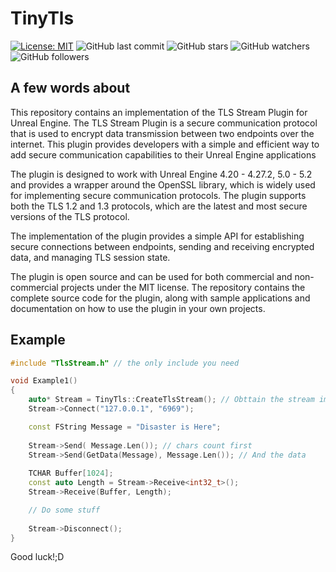 # TinyTls
[![License: MIT](https://img.shields.io/badge/License-MIT-yellow.svg)](https://opensource.org/licenses/MIT)
![GitHub last commit](https://img.shields.io/github/last-commit/glensand/TinyTls?color=red&style=plastic)
![GitHub stars](https://img.shields.io/github/stars/glensand/TinyTls?style=social)
![GitHub watchers](https://img.shields.io/github/watchers/glensand/TinyTls?style=social)
![GitHub followers](https://img.shields.io/github/followers/glensand?style=social)
## A few words about
This repository contains an implementation of the TLS Stream Plugin for Unreal Engine. The TLS Stream Plugin is a secure communication protocol that is used to encrypt data transmission between two endpoints over the internet. This plugin provides developers with a simple and efficient way to add secure communication capabilities to their Unreal Engine applications

The plugin is designed to work with Unreal Engine 4.20 - 4.27.2, 5.0 - 5.2 and provides a wrapper around the OpenSSL library, which is widely used for implementing secure communication protocols. The plugin supports both the TLS 1.2 and 1.3 protocols, which are the latest and most secure versions of the TLS protocol.

The implementation of the plugin provides a simple API for establishing secure connections between endpoints, sending and receiving encrypted data, and managing TLS session state. 

The plugin is open source and can be used for both commercial and non-commercial projects under the MIT license. The repository contains the complete source code for the plugin, along with sample applications and documentation on how to use the plugin in your own projects.
## Example
```c++
#include "TlsStream.h" // the only include you need

void Example1()
{
	auto* Stream = TinyTls::CreateTlsStream(); // Obttain the stream implementation
	Stream->Connect("127.0.0.1", "6969");

	const FString Message = "Disaster is Here";
	
	Stream->Send( Message.Len()); // chars count first
	Stream->Send(GetData(Message), Message.Len()); // And the data
	
	TCHAR Buffer[1024];
	const auto Length = Stream->Receive<int32_t>();
	Stream->Receive(Buffer, Length);

	// Do some stuff
	
	Stream->Disconnect();
}

```

Good luck!;D
